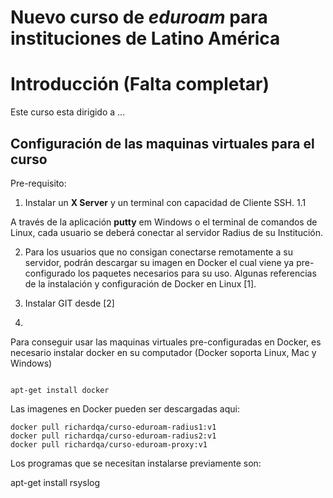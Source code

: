 # Nuevo curso de *eduroam* para instituciones de Latino América

# Introducción (Falta completar)
Este curso esta dirigido a ...

## Configuración de las maquinas virtuales para el curso

Pre-requisito:

1. Instalar un **X Server** y un terminal con capacidad de Cliente SSH.
1.1 

A través de la aplicación __putty__ em Windows o el terminal de comandos de Linux, cada usuario se deberá conectar al servidor Radius de su Institución.

2. Para los usuarios que no consigan conectarse remotamente a su servidor, podrán descargar su imagen en Docker el cual viene ya pre-configurado los paquetes necesarios para su uso. Algunas referencias de la instalación y configuración de Docker en Linux [1].

3. Instalar GIT desde [2]

4. 


Para conseguir usar las maquinas virtuales pre-configuradas en Docker, es necesario instalar docker en su computador (Docker soporta Linux, Mac y Windows)

```

apt-get install docker

```

Las imagenes en Docker pueden ser descargadas aqui:

```
docker pull richardqa/curso-eduroam-radius1:v1
docker pull richardqa/curso-eduroam-radius2:v1
docker pull richardqa/curso-eduroam-proxy:v1

```

Los programas que se necesitan instalarse previamente son:

apt-get install rsyslog 


